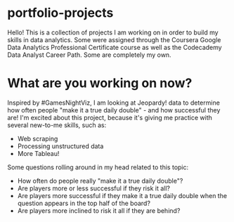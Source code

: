 # portfolio-projects

Hello! This is a collection of projects I am working on in order to build my skills in data analytics. Some were assigned through the Coursera Google Data Analytics Professional Certificate course as well as the Codecademy Data Analyst Career Path. Some are completely my own.

# What are you working on now?

Inspired by #GamesNightViz, I am looking at Jeopardy! data to determine how often people "make it a true daily double" - and how successful they are! I'm excited about this project, because it's giving me practice with several new-to-me skills, such as:
- Web scraping
- Processing unstructured data
- More Tableau!

Some questions rolling around in my head related to this topic:
- How often do people really "make it a true daily double"?
- Are players more or less successful if they risk it all?
- Are players more successful if they make it a true daily double when the question appears in the top half of the board?
- Are players more inclined to risk it all if they are behind?
